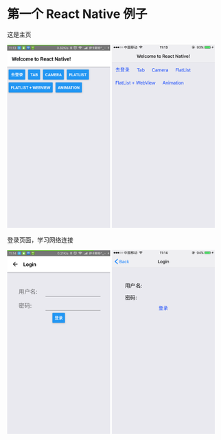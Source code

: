 # 第一个 React Native 例子

这是主页

<img src="https://github.com/Charles1198/ReactNativeExample/blob/master/image/android_main.png" width="240"/>
<img src="https://github.com/Charles1198/ReactNativeExample/blob/master/image/ios_main.png" width="240"/>

登录页面，学习网络连接

<img src="https://github.com/Charles1198/ReactNativeExample/blob/master/image/android_login.png" width="240"/>
<img src="https://github.com/Charles1198/ReactNativeExample/blob/master/image/ios_login.png" width="240"/>

